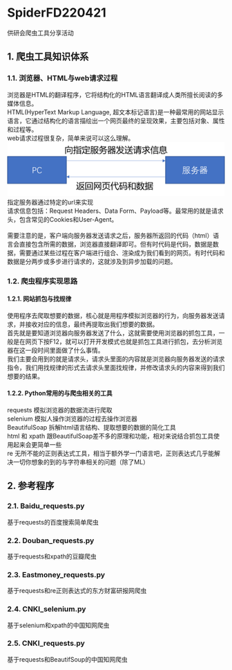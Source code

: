 # SpiderFD220421
供研会爬虫工具分享活动
## 1. 爬虫工具知识体系
### 1.1. 浏览器、HTML与web请求过程
浏览器是HTML的翻译程序，它将结构化的HTML语言翻译成人类所擅长阅读的多媒体信息。<br>
HTML(HyperText Markup Language, 超文本标记语言)是一种最常用的网站显示语言，它通过结构化的语言描绘出一个网页最终的呈现效果，主要包括对象、属性和过程等。<br>
web请求过程很复杂，简单来说可以这么理解。<br>
![avatar](web_request.png)
指定服务器通过特定的url来实现<br>
请求信息包括：Request Headers、Data Form、Payload等。最常用的就是请求头，包含常见的Cookies和User-Agent。<br>
<br>
需要注意的是，客户端向服务器发送请求之后，服务器所返回的代码（html）语言会直接包含所需的数据，浏览器直接翻译即可。但有时代码是代码，数据是数据，需要通过某些过程在客户端进行组合、渲染成为我们看到的网页。有时代码和数据是分两步或多步进行请求的，这就涉及到异步加载的问题。


### 1.2. 爬虫程序实现思路
#### 1.2.1. 网站抓包与找规律
使用程序去爬取想要的数据，核心就是用程序模拟浏览器的行为，向服务器发送请求，并接收对应的信息，最终再提取出我们想要的数据。<br>
首先就是要知道浏览器向服务器发送了什么，这就需要使用浏览器的抓包工具，一般是在网页下按F12，就可以打开开发模式也就是抓包工具进行抓包，去分析浏览器在这一段时间里面做了什么事情。<br>
我们主要会用到的就是请求头，请求头里面的内容就是浏览器向服务器发送的请求指令，我们用找规律的形式去请求头里面找规律，并修改请求头的内容来得到我们想要的结果。

#### 1.2.2. Python常用的与爬虫相关的工具
requests 模拟浏览器的数据流进行爬取<br>
selenium 模拟人操作浏览器的过程去操作浏览器<br>
BeautifulSoap 拆解html语言结构、提取想要的数据的简化工具<br>
html 和 xpath 跟BeautifulSoap差不多的原理和功能，相对来说结合抓包工具使用起来会更简单一些<br>
re 无所不能的正则表达式工具，相当于额外学一门语言吧，正则表达式几乎能解决一切你想象的到的与字符串相关的问题（除了ML）<br>



## 2. 参考程序
### 2.1. Baidu_requests.py
基于requests的百度搜索简单爬虫
### 2.2. Douban_requests.py
基于requests和xpath的豆瓣爬虫
### 2.3. Eastmoney_requests.py
基于requests和re正则表达式的东方财富研报网爬虫
### 2.4. CNKI_selenium.py
基于selenium和xpath的中国知网爬虫
### 2.5. CNKI_requests.py
基于requests和BeautifSoup的中国知网爬虫